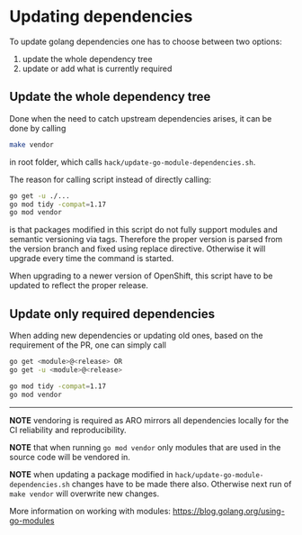 # Updating dependencies

To update golang dependencies one has to choose between two options:

1) update the whole dependency tree
2) update or add what is currently required


## Update the whole dependency tree

Done when the need to catch upstream dependencies arises, it can be done by
calling

```bash
make vendor
```

in root folder, which calls `hack/update-go-module-dependencies.sh`.

The reason for calling script instead of directly calling:

```bash
go get -u ./...
go mod tidy -compat=1.17
go mod vendor
```

is that packages modified in this script do not fully support modules and
semantic versioning via tags. Therefore the proper version is parsed from the version
branch and fixed using replace directive. Otherwise it will upgrade every time
the command is started.

When upgrading to a newer version of OpenShift, this script have to be updated to
reflect the proper release.


## Update only required dependencies

When adding new dependencies or updating old ones, based on the requirement of
the PR, one can simply call

```bash
go get <module>@<release> OR
go get -u <module>@<release>

go mod tidy -compat=1.17
go mod vendor
```

---

**NOTE** vendoring is required as ARO mirrors all dependencies locally for the CI reliability
and reproducibility.

**NOTE** that when running `go mod vendor` only modules that are used in the
source code will be vendored in.

**NOTE** when updating a package modified in `hack/update-go-module-dependencies.sh`
changes have to be made there also. Otherwise next run of `make vendor` will
overwrite new changes.

More information on working with modules: https://blog.golang.org/using-go-modules
